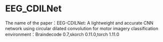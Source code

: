 # EEG_CDILNet
The name of the paper：EEG-CDILNet: A lightweight and accurate CNN network using circular dilated convolution for motor imagery classification
environment：Braindecode 0.7,skorch 0.11.0,torch 1.11.0    

